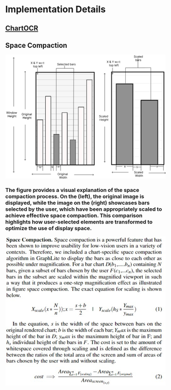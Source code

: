 # Implementation Details

## [ChartOCR](https://drive.google.com/file/d/1PkD6tkdwcycjFNqCzIi7TeXKw6AhEF54/view?usp=sharing)

## Space Compaction

![Alt text](../Images/SpaceCompaction.jpeg)
### The figure provides a visual explanation of the space compaction process. On the (left), the original image is displayed, while the image on the (right) showcases bars selected by the user, which have been appropriately scaled to achieve effective space compaction. This comparison highlights how user-selected elements are transformed to optimize the use of display space.


![Alt text](../Images/SCFormula.jpeg)
